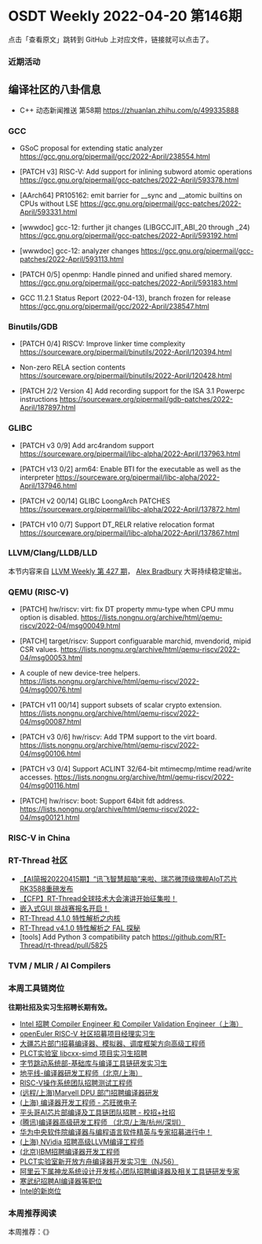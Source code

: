 # OSDT Weekly 2022-04-20 第146期

点击「查看原文」跳转到 GitHub 上对应文件，链接就可以点击了。

### 近期活动

## 编译社区的八卦信息

- C++ 动态新闻推送 第58期 https://zhuanlan.zhihu.com/p/499335888

### GCC

- GSoC proposal for extending static analyzer
  https://gcc.gnu.org/pipermail/gcc/2022-April/238554.html

- [PATCH v3] RISC-V: Add support for inlining subword atomic operations
  https://gcc.gnu.org/pipermail/gcc-patches/2022-April/593378.html

- [AArch64] PR105162: emit barrier for __sync and __atomic builtins on CPUs without LSE
  https://gcc.gnu.org/pipermail/gcc-patches/2022-April/593331.html

- [wwwdoc] gcc-12: further jit changes (LIBGCCJIT_ABI_20 through _24)
  https://gcc.gnu.org/pipermail/gcc-patches/2022-April/593192.html

- [wwwdoc] gcc-12: analyzer changes
  https://gcc.gnu.org/pipermail/gcc-patches/2022-April/593113.html

- [PATCH 0/5] openmp: Handle pinned and unified shared memory.
  https://gcc.gnu.org/pipermail/gcc-patches/2022-April/593183.html

- GCC 11.2.1 Status Report (2022-04-13), branch frozen for release
  https://gcc.gnu.org/pipermail/gcc/2022-April/238547.html

### Binutils/GDB

- [PATCH 0/4] RISCV: Improve linker time complexity
  https://sourceware.org/pipermail/binutils/2022-April/120394.html

- Non-zero RELA section contents
  https://sourceware.org/pipermail/binutils/2022-April/120428.html

- [PATCH 2/2 Version 4] Add recording support for the ISA 3.1 Powerpc instructions
  https://sourceware.org/pipermail/gdb-patches/2022-April/187897.html

### GLIBC

- [PATCH v3 0/9] Add arc4random support
  https://sourceware.org/pipermail/libc-alpha/2022-April/137963.html

- [PATCH v13 0/2] arm64: Enable BTI for the executable as well as the interpreter
  https://sourceware.org/pipermail/libc-alpha/2022-April/137946.html

- [PATCH v2 00/14] GLIBC LoongArch PATCHES
  https://sourceware.org/pipermail/libc-alpha/2022-April/137872.html

- [PATCH v10 0/7] Support DT_RELR relative relocation format
  https://sourceware.org/pipermail/libc-alpha/2022-April/137867.html

### LLVM/Clang/LLDB/LLD

本节内容来自 [LLVM Weekly 第 427 期](http://llvmweekly.org/issue/427)，
[Alex Bradbury](https://www.linkedin.com/in/alex-bradbury/) 大哥持续稳定输出。

### QEMU (RISC-V)

- [PATCH] hw/riscv: virt: fix DT property mmu-type when CPU mmu option is disabled.
  https://lists.nongnu.org/archive/html/qemu-riscv/2022-04/msg00049.html

- [PATCH] target/riscv: Support configuarable marchid, mvendorid, mipid CSR values.
  https://lists.nongnu.org/archive/html/qemu-riscv/2022-04/msg00053.html

- A couple of new device-tree helpers.
  https://lists.nongnu.org/archive/html/qemu-riscv/2022-04/msg00076.html

- [PATCH v11 00/14] support subsets of scalar crypto extension.
  https://lists.nongnu.org/archive/html/qemu-riscv/2022-04/msg00087.html

- [PATCH v3 0/6] hw/riscv: Add TPM support to the virt board.
  https://lists.nongnu.org/archive/html/qemu-riscv/2022-04/msg00106.html

- [PATCH v3 0/4] Support ACLINT 32/64-bit mtimecmp/mtime read/write accesses.
  https://lists.nongnu.org/archive/html/qemu-riscv/2022-04/msg00116.html

- [PATCH] hw/riscv: boot: Support 64bit fdt address.
  https://lists.nongnu.org/archive/html/qemu-riscv/2022-04/msg00121.html

### RISC-V in China

### RT-Thread 社区

- [【AI简报20220415期】“讯飞智慧超脑”来啦、瑞芯微顶级旗舰AIoT芯片RK3588重磅发布](https://mp.weixin.qq.com/s/jTy3UDrQFqpJ0Amx9Yybng)
- [【CFP】RT-Thread全球技术大会演讲开始征集啦！](https://mp.weixin.qq.com/s/edAxlnopqptb1KcCpsFaXg)
- [嵌入式GUI 挑战赛报名开启！](https://mp.weixin.qq.com/s/YMSf4zgKMN8T4Bz6NZmmSw)
- [RT-Thread 4.1.0 特性解析之内核](https://mp.weixin.qq.com/s/886LLubrrk-DESDx7U5UsQ)
- [RT-Thread v4.1.0 特性解析之 FAL 探秘](https://mp.weixin.qq.com/s/I21hacmoZFEAvKB58XdoRg)
- [tools] Add Python 3 compatibility patch  https://github.com/RT-Thread/rt-thread/pull/5825


### TVM / MLIR / AI Compilers

### 本周工具链岗位

**往期社招及实习生招聘长期有效。**

- [Intel 招聘 Compiler Engineer 和 Compiler Validation Engineer（上海）](https://mp.weixin.qq.com/s/I3DWxXODNoLRr0kN2xMZLQ)
- [openEuler RISC-V 社区招募项目经理实习生](https://mp.weixin.qq.com/s/ejXV4xLmBOxZ3Oold3TuqQ)
- [大疆芯片部门招募编译器、模拟器、调度框架方向高级工程师](https://mp.weixin.qq.com/s/Wn5NzAtUTwQNXKRvMVQWLA)
- [PLCT实验室 libcxx-simd 项目实习生招聘](https://mp.weixin.qq.com/s/EIVx5cY74GlodirySY97Qw)
- [字节跳动系统部-基础库与编译工具链研发实习生](https://mp.weixin.qq.com/s/DrN1V3laXPapFISf7Nz5ug)
- [地平线-编译器研发工程师（北京/上海）](https://mp.weixin.qq.com/s/MYObl7iWIbyrTz9hCmKWYA)
- [RISC-V操作系统团队招聘测试工程师](https://mp.weixin.qq.com/s/inLFS4pI1F74m_oJ2I7xjQ)
- [(远程/上海)Marvell DPU 部门招聘编译器研发](https://mp.weixin.qq.com/s/B6JjAhF3TZjezD1tjYHDaw)
- [(上海) 编译器开发工程师 - 芯旺微电子](https://mp.weixin.qq.com/s/nqe1-7qffnc0CaejYkpKyw)
- [平头哥AI芯片部编译及工具链团队招聘 - 校招+社招](https://mp.weixin.qq.com/s/kARbXtJotRPCNMrV-yOanA)
- [(腾讯)编译器高级研发工程师 （北京/上海/杭州/深圳）](https://mp.weixin.qq.com/s/DF-2qmHmpKZtJ1djHXM1Ug)
- [华为中央软件院编译器与编程语言软件精英与专家招募进行中！](https://mp.weixin.qq.com/s/VshbvWegM3eCdgK9d6v46A)
- [(上海) NVidia 招聘高级LLVM编译工程师](https://mp.weixin.qq.com/s/y6UmneY-UvzyhEvyCaoyEg)
- [(北京)IBM招聘编译器开发工程师](https://mp.weixin.qq.com/s/B_d1gjyrgncevOGWnV_Jfw)
- [PLCT实验室新开放方舟编译器开发实习生（NJ56）](https://mp.weixin.qq.com/s/lPp5RvjYhpDIGsp-luLzKQ)
- [阿里云下属神龙系统设计开发核心团队招聘编译器及相关工具链研发专家](https://mp.weixin.qq.com/s/h3ELBXBHfNjZCyCRixqnOQ)
- [寒武纪招聘AI编译器等职位](https://mp.weixin.qq.com/s/LWpDXEA2rJ1wx9mr8XoWxw)
- [Intel的新岗位](https://mp.weixin.qq.com/s/xs-deMCI4ob7WX0vIRZMZw)

### 本周推荐阅读

本周推荐：《》
